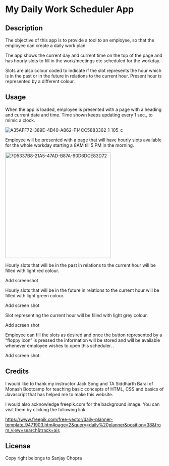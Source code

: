 # My Daily Work Scheduler App


## Description

The objective of this app is to provide a tool to an employee, so that the employee can create a daily work plan.

The app shows the current day and current time on the top of the page and has hourly slots to fill in the work/meetings etc scheduled for the workday.

Slots are also colour coded to indicate if the slot represents the hour which is in the past or in the future in relations to the current hour. Present hour is represented by a different colour.



## Usage

When the app is loaded, employee is presented with a page with a heading and current date and time. Time shown keeps updating every 1 sec., to mimic a clock.

![A35AFF72-389E-4B40-A862-F14CC5883362_1_105_c](https://user-images.githubusercontent.com/105487471/227089602-cf7ec09d-b1b3-431a-9076-0f6332fb0904.jpeg)

Employee will be presented with a page that will have hourly slots available for the whole workday starting a 8AM till 5 PM in the morning.

<img width="334" alt="7D5337B8-21A5-47AD-B87A-90D6DCE83D72" src="https://user-images.githubusercontent.com/105487471/227089744-60dfafe5-d238-429a-9ef9-0b6136786735.png">


Hourly slots that will be in the past in relations to the current hour will be filled with light red colour.

Add screenshot

Hourly slots that will be in the future in relations to the current hour will be filled with light green colour.

Add screen shot

Slot representing the current hour will be filled with light grey colour.

Add screen shot

Employee can fill the slots as desired and once the button represented by a “floppy icon” is pressed the information will be stored and will be available whenever employee wishes to open this scheduler.
. 

Add screen shot.


## Credits

I would like to thank my instructor Jack Song  and TA Siddharth Baral of Monash Bootcamp for teaching basic concepts of HTML, CSS  and basics of Javascript that has helped me to make this website.

I would also acknowledge freepik.com for the background image. You can visit them by clicking the following link.

https://www.freepik.com/free-vector/daily-planner-template_9471903.htm#page=2&query=daily%20planner&position=38&from_view=search&track=ais


## License

Copy right belongs to Sanjay Chopra
